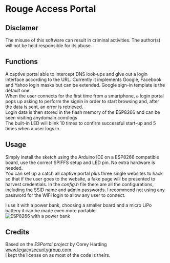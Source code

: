 # Rouge Access Portal
## Disclamer
The misuse of this software can result in criminal activities. The author(s) will not be held responsible for its abuse.
## Functions
A captive portal able to intercept DNS look-ups and give out a login interface according to the URL. Currently it implements Google, Facebook and Yahoo login masks but can be extended. Google sign-in template is the default one.<br>
When the user connects for the first time from a smartphone, a login portal pops up asking to perform the signin in order to start browsing and, after the data is sent, an error is retrieved.<br>
Login data is then stored in the flash memory of the ESP8266 and can be seen visiting anydomain.com/logs<br>
The built-in LED will blink 10 times to confirm successful start-up and 5 times when a user logs in.
## Usage
Simply install the sketch using the Arduino IDE on a ESP8266 compatible board, use the correct SPIFFS setup and LED pin.
No extra hardware is needed.<br>
You can set up a catch all captive portal plus three single websites to hack so that if the user goes to the website, a fake page will be presented to harvest credentials. In the *config.h* file there are all the configurations, including the SSID name and admin passwords. I recommend not using any password for the WiFi login to allow any user to connect.

I use it with a power bank, choosing a smaller board and a micro LiPo battery it can be made even more portable.<br>
![ESP8266 with a power bank](https://image.ibb.co/bwiWuo/IMG_2368.jpg)

## Credits
Based on the *ESPortal project* by Corey Harding www.legacysecuritygroup.com<br>
I kept the license on as most of the code is theirs.
